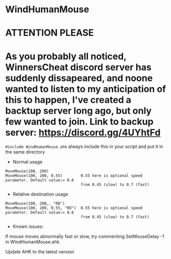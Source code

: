 # WindHumanMouse
# ATTENTION PLEASE
# As you probably all noticed, WinnersCheat discord server has suddenly dissapeared, and noone wanted to listen to my anticipation of this to happen, I've created a backtup server long ago, but only few wanted to join. Link to backup server: https://discord.gg/4UYhtFd

`#include WindHumanMouse.ahk` always include this in your script and put it in the same directory

* Normal usage

```autohotkey
MoveMouse(100, 200)
MoveMouse(100, 200, 0.55)        0.55 here is optional speed parameter. Default value:= 0.6
                                 from 0.45 (slow) to 0.7 (fast)
```

* Relative destination usage

```autohotkey
MoveMouse(100, 200,, "RD")
MoveMouse(100, 200, 0.55, "RD")  0.55 here is optional speed parameter. Default value:= 0.6
                                 from 0.45 (slow) to 0.7 (fast)
```
* Known issues:

If mouse moves abnormally fast or slow, try commenting
SetMouseDelay -1 in WindHumanMouse.ahk

Update AHK to the latest version
